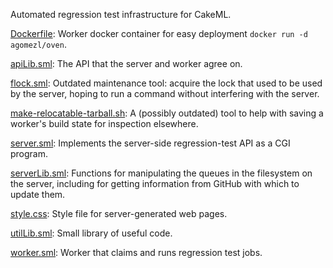 Automated regression test infrastructure for CakeML.

[Dockerfile](Dockerfile):
Worker docker container for easy deployment `docker run -d agomezl/oven`.

[apiLib.sml](apiLib.sml):
The API that the server and worker agree on.

[flock.sml](flock.sml):
Outdated maintenance tool: acquire the lock that used to be used by the
server, hoping to run a command without interfering with the server.

[make-relocatable-tarball.sh](make-relocatable-tarball.sh):
A (possibly outdated) tool to help with saving a worker's build
state for inspection elsewhere.

[server.sml](server.sml):
Implements the server-side regression-test API as a CGI program.

[serverLib.sml](serverLib.sml):
Functions for manipulating the queues in the filesystem on the server,
including for getting information from GitHub with which to update them.

[style.css](style.css):
Style file for server-generated web pages.

[utilLib.sml](utilLib.sml):
Small library of useful code.

[worker.sml](worker.sml):
Worker that claims and runs regression test jobs.

